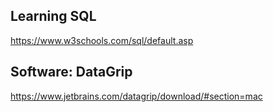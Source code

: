 ## Learning SQL
https://www.w3schools.com/sql/default.asp

## Software: DataGrip
https://www.jetbrains.com/datagrip/download/#section=mac
